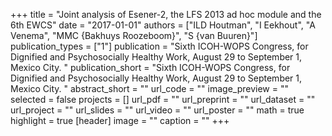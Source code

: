 +++
title = "Joint analysis of Esener-2, the LFS 2013 ad hoc module and the 6th EWCS"
date = "2017-01-01"
authors = ["ILD Houtman", "I Eekhout", "A Venema", "MMC {Bakhuys Roozeboom}", "S {van Buuren}"]
publication_types = ["1"]
publication = "Sixth ICOH-WOPS Congress, for Dignified and Psychosocially Healthy Work, August 29 to September 1, Mexico City. "
publication_short = "Sixth ICOH-WOPS Congress, for Dignified and Psychosocially Healthy Work, August 29 to September 1, Mexico City. "
abstract_short = ""
url_code = ""
image_preview = ""
selected = false
projects = []
url_pdf = ""
url_preprint = ""
url_dataset = ""
url_project = ""
url_slides = ""
url_video = ""
url_poster = ""
math = true
highlight = true
[header]
image = ""
caption = ""
+++
